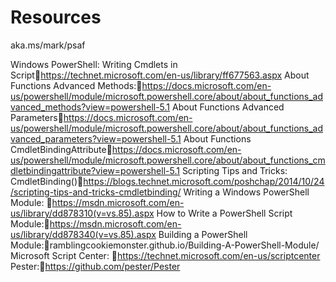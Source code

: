 
# Resources
aka.ms/mark/psaf

Windows PowerShell: Writing Cmdlets in Scripthttps://technet.microsoft.com/en-us/library/ff677563.aspx
About Functions Advanced Methods:https://docs.microsoft.com/en-us/powershell/module/microsoft.powershell.core/about/about_functions_advanced_methods?view=powershell-5.1
About Functions Advanced Parametershttps://docs.microsoft.com/en-us/powershell/module/microsoft.powershell.core/about/about_functions_advanced_parameters?view=powershell-5.1
About Functions CmdletBindingAttributehttps://docs.microsoft.com/en-us/powershell/module/microsoft.powershell.core/about/about_functions_cmdletbindingattribute?view=powershell-5.1
Scripting Tips and Tricks: CmdletBinding()https://blogs.technet.microsoft.com/poshchap/2014/10/24/scripting-tips-and-tricks-cmdletbinding/
Writing a Windows PowerShell Module: https://msdn.microsoft.com/en-us/library/dd878310(v=vs.85).aspx
How to Write a PowerShell Script Module:https://msdn.microsoft.com/en-us/library/dd878340(v=vs.85).aspx
Building a PowerShell Module:ramblingcookiemonster.github.io/Building-A-PowerShell-Module/
Microsoft Script Center: https://technet.microsoft.com/en-us/scriptcenter
Pester:https://github.com/pester/Pester
